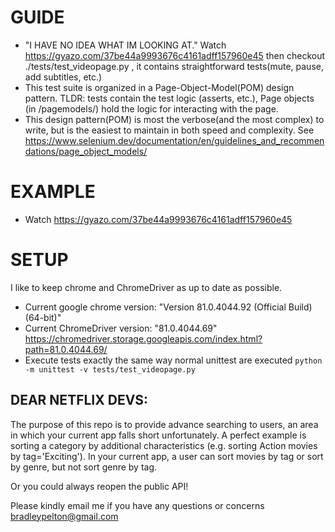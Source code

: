 # GUIDE
- "I HAVE NO IDEA WHAT IM LOOKING AT." Watch https://gyazo.com/37be44a9993676c4161adff157960e45 then
checkout ./tests/test_videopage.py , it contains straightforward tests(mute, pause, add subtitles, etc.)
- This test suite is organized in a Page-Object-Model(POM) design pattern. TLDR: tests contain the 
test logic (asserts, etc.), Page objects (in /pagemodels/) hold the logic for interacting with the page.
- This design pattern(POM) is most the verbose(and the most complex) to write, but is the easiest to 
maintain in both speed and complexity. See https://www.selenium.dev/documentation/en/guidelines_and_recommendations/page_object_models/ 

# EXAMPLE
- Watch https://gyazo.com/37be44a9993676c4161adff157960e45





# SETUP
I like to keep chrome and ChromeDriver as up to date as possible.
- Current google chrome version: "Version 81.0.4044.92 (Official Build) (64-bit)"
- Current ChromeDriver version: "81.0.4044.69"
https://chromedriver.storage.googleapis.com/index.html?path=81.0.4044.69/
- Execute tests exactly the same way normal unittest are executed 
`python -m unittest -v tests/test_videopage.py`

## DEAR NETFLIX DEVS:
The purpose of this repo is to provide advance searching to users, an area in which your current
app falls short unfortunately. A perfect example is sorting a category by additional characteristics
(e.g. sorting Action movies by tag='Exciting'). In your current app, a user can sort movies by tag or sort by
genre, but not sort genre by tag.

Or you could always reopen the public API! 

Please kindly email me if you have any questions or concerns bradleypelton@gmail.com


